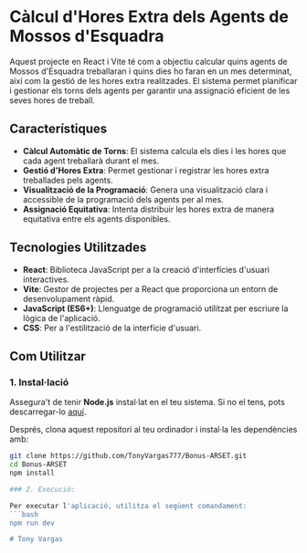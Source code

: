 # Càlcul d'Hores Extra dels Agents de Mossos d'Esquadra

Aquest projecte en React i Vite té com a objectiu calcular quins agents de Mossos d'Esquadra treballaran i quins dies ho faran en un mes determinat, així com la gestió de les hores extra realitzades. El sistema permet planificar i gestionar els torns dels agents per garantir una assignació eficient de les seves hores de treball.

## Característiques

- **Càlcul Automàtic de Torns**: El sistema calcula els dies i les hores que cada agent treballarà durant el mes.
- **Gestió d'Hores Extra**: Permet gestionar i registrar les hores extra treballades pels agents.
- **Visualització de la Programació**: Genera una visualització clara i accessible de la programació dels agents per al mes.
- **Assignació Equitativa**: Intenta distribuir les hores extra de manera equitativa entre els agents disponibles.

## Tecnologies Utilitzades

- **React**: Biblioteca JavaScript per a la creació d'interfícies d'usuari interactives.
- **Vite**: Gestor de projectes per a React que proporciona un entorn de desenvolupament ràpid.
- **JavaScript (ES6+)**: Llenguatge de programació utilitzat per escriure la lògica de l'aplicació.
- **CSS**: Per a l'estilització de la interfície d'usuari.

## Com Utilitzar

### 1. Instal·lació

Assegura't de tenir **Node.js** instal·lat en el teu sistema. Si no el tens, pots descarregar-lo [aquí](https://nodejs.org/).

Després, clona aquest repositori al teu ordinador i instal·la les dependències amb:

```bash
git clone https://github.com/TonyVargas777/Bonus-ARSET.git
cd Bonus-ARSET
npm install

### 2. Execució:

Per executar l'aplicació, utilitza el següent comandament:
```bash
npm run dev

# Tony Vargas